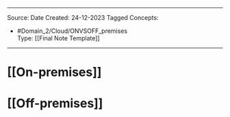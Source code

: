- - -
Source:
Date Created:  24-12-2023
Tagged Concepts:
- #Domain_2/Cloud/ONVSOFF_premises  
Type: [[Final Note Template]]
- - - 


# [[On-premises]]
# [[Off-premises]]